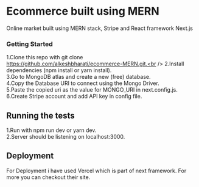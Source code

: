 # Ecommerce built using MERN
Online market built using MERN stack, Stripe and React framework Next.js

### Getting Started

1.Clone this repo with git clone https://github.com/alkeshbharati/ecommerce-MERN.git.<br /> 
2.Install dependencies (npm install or yarn install).<br />
3.Go to MongoDB atlas and create a new (free) database.<br />
4.Copy the Database URI to connect using the Mongo Driver.<br />
5.Paste the copied uri as the value for MONGO_URI in next.config.js.<br />
6.Create Stripe account and add API key in config file.<br /> 


## Running the tests

1.Run with npm run dev or yarn dev.<br />
2.Server should be listening on localhost:3000. 

## Deployment

For Deployment i have used Vercel which is part of next framework. For more you can checkout their site.


